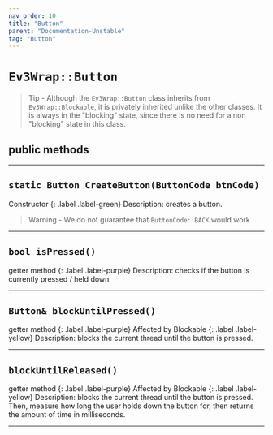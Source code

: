 ```yaml
---
nav_order: 10
title: "Button"
parent: "Documentation-Unstable"
tag: "Button"
---
```


# `Ev3Wrap::Button`
> Tip - Although the `Ev3Wrap::Button` class inherits from `Ev3Wrap::Blockable`, it is privately inherited unlike the other classes. It is always in the "blocking" state, since there is no need for a non "blocking" state in this class.

## public methods

---

## `static Button CreateButton(ButtonCode btnCode)`
Constructor
{: .label .label-green}
Description: creates a button.
>   Warning - We do not guarantee that `ButtonCode::BACK` would work

---

## `bool isPressed()`
getter method
{: .label .label-purple}
Description: checks if the button is currently pressed / held down

---

## `Button& blockUntilPressed()`
getter method
{: .label .label-purple}
Affected by Blockable
{: .label .label-yellow}
Description: blocks the current thread until the button is pressed.

---

## `blockUntilReleased()`
getter method
{: .label .label-purple}
Affected by Blockable
{: .label .label-yellow}
Description: blocks the current thread until the button is pressed. Then, measure how long the user holds down the button for, then returns the amount of time in milliseconds.

---